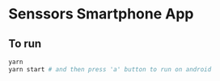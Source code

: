 # Senssors Smartphone App
## To run
```bash
yarn
yarn start # and then press 'a' button to run on android
```

